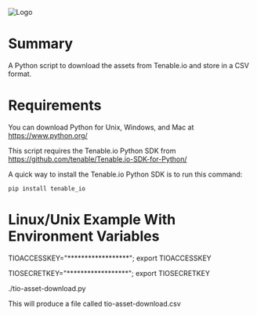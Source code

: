 ![Logo](https://github.com/cybersmithio/tio-asset-download.py/blob/master/TenableAPI.png)

# Summary
A Python script to download the assets from Tenable.io and store in a CSV format.

# Requirements
You can download Python for Unix, Windows, and Mac at https://www.python.org/

This script requires the Tenable.io Python SDK from https://github.com/tenable/Tenable.io-SDK-for-Python/


A quick way to install the Tenable.io Python SDK is to run this command:


    pip install tenable_io


# Linux/Unix Example With Environment Variables
TIOACCESSKEY="******************"; export TIOACCESSKEY

TIOSECRETKEY="******************"; export TIOSECRETKEY

./tio-asset-download.py 

This will produce a file called tio-asset-download.csv
